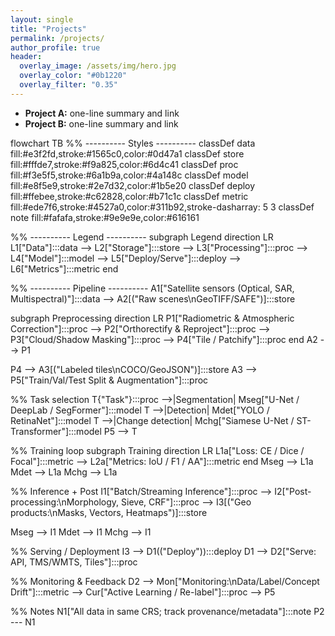 ```yaml
---
layout: single
title: "Projects"
permalink: /projects/
author_profile: true
header:
  overlay_image: /assets/img/hero.jpg
  overlay_color: "#0b1220"
  overlay_filter: "0.35"
---
```


- **Project A:** one-line summary and link
- **Project B:** one-line summary and link

<div class="mermaid">
flowchart TB
  %% ---------- Styles ----------
  classDef data   fill:#e3f2fd,stroke:#1565c0,color:#0d47a1
  classDef store  fill:#fffde7,stroke:#f9a825,color:#6d4c41
  classDef proc   fill:#f3e5f5,stroke:#6a1b9a,color:#4a148c
  classDef model  fill:#e8f5e9,stroke:#2e7d32,color:#1b5e20
  classDef deploy fill:#ffebee,stroke:#c62828,color:#b71c1c
  classDef metric fill:#ede7f6,stroke:#4527a0,color:#311b92,stroke-dasharray: 5 3
  classDef note   fill:#fafafa,stroke:#9e9e9e,color:#616161

  %% ---------- Legend ----------
  subgraph Legend
    direction LR
    L1["Data"]:::data --> L2["Storage"]:::store --> L3["Processing"]:::proc --> L4["Model"]:::model --> L5["Deploy/Serve"]:::deploy --> L6["Metrics"]:::metric
  end

  %% ---------- Pipeline ----------
  A1["Satellite sensors (Optical, SAR, Multispectral)"]:::data --> A2[("Raw scenes\nGeoTIFF/SAFE")]:::store

  subgraph Preprocessing
    direction LR
    P1["Radiometric & Atmospheric Correction"]:::proc --> P2["Orthorectify & Reproject"]:::proc --> P3["Cloud/Shadow Masking"]:::proc --> P4["Tile / Patchify"]:::proc
  end
  A2 --> P1

  P4 --> A3[("Labeled tiles\nCOCO/GeoJSON")]:::store
  A3 --> P5["Train/Val/Test Split & Augmentation"]:::proc

  %% Task selection
  T{"Task"}:::proc -->|Segmentation| Mseg["U-Net / DeepLab / SegFormer"]:::model
  T -->|Detection| Mdet["YOLO / RetinaNet"]:::model
  T -->|Change detection| Mchg["Siamese U-Net / ST-Transformer"]:::model
  P5 --> T

  %% Training loop
  subgraph Training
    direction LR
    L1a["Loss: CE / Dice / Focal"]:::metric --> L2a["Metrics: IoU / F1 / AA"]:::metric
  end
  Mseg --> L1a
  Mdet --> L1a
  Mchg --> L1a

  %% Inference + Post
  I1["Batch/Streaming Inference"]:::proc --> I2["Post-processing:\nMorphology, Sieve, CRF"]:::proc --> I3[("Geo products:\nMasks, Vectors, Heatmaps")]:::store

  Mseg --> I1
  Mdet --> I1
  Mchg --> I1

  %% Serving / Deployment
  I3 --> D1(("Deploy")):::deploy
  D1 --> D2["Serve: API, TMS/WMTS, Tiles"]:::proc

  %% Monitoring & Feedback
  D2 --> Mon["Monitoring:\nData/Label/Concept Drift"]:::metric --> Cur["Active Learning / Re-label"]:::proc --> P5

  %% Notes
  N1["All data in same CRS; track provenance/metadata"]:::note
  P2 --- N1
</div>